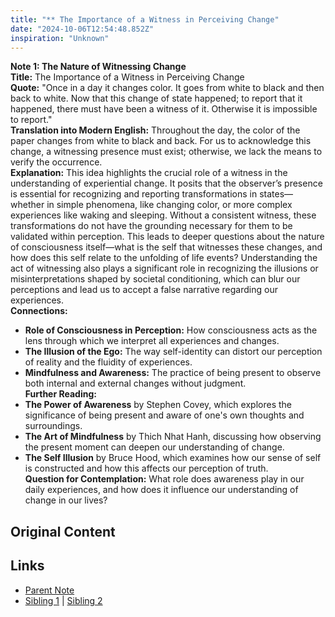 ```yaml
---
title: "** The Importance of a Witness in Perceiving Change"
date: "2024-10-06T12:54:48.852Z"
inspiration: "Unknown"
---
```


  
**Note 1: The Nature of Witnessing Change**  
**Title:** The Importance of a Witness in Perceiving Change  
**Quote:** "Once in a day it changes color. It goes from white to black and then back to white. Now that this change of state happened; to report that it happened, there must have been a witness of it. Otherwise it is impossible to report."  
**Translation into Modern English:** Throughout the day, the color of the paper changes from white to black and back. For us to acknowledge this change, a witnessing presence must exist; otherwise, we lack the means to verify the occurrence.  
**Explanation:** This idea highlights the crucial role of a witness in the understanding of experiential change. It posits that the observer’s presence is essential for recognizing and reporting transformations in states—whether in simple phenomena, like changing color, or more complex experiences like waking and sleeping. Without a consistent witness, these transformations do not have the grounding necessary for them to be validated within perception. This leads to deeper questions about the nature of consciousness itself—what is the self that witnesses these changes, and how does this self relate to the unfolding of life events? Understanding the act of witnessing also plays a significant role in recognizing the illusions or misinterpretations shaped by societal conditioning, which can blur our perceptions and lead us to accept a false narrative regarding our experiences.  
**Connections:**  
- **Role of Consciousness in Perception:** How consciousness acts as the lens through which we interpret all experiences and changes.  
- **The Illusion of the Ego:** The way self-identity can distort our perception of reality and the fluidity of experiences.  
- **Mindfulness and Awareness:** The practice of being present to observe both internal and external changes without judgment.  
**Further Reading:**  
- **The Power of Awareness** by Stephen Covey, which explores the significance of being present and aware of one's own thoughts and surroundings.  
- **The Art of Mindfulness** by Thich Nhat Hanh, discussing how observing the present moment can deepen our understanding of change.  
- **The Self Illusion** by Bruce Hood, which examines how our sense of self is constructed and how this affects our perception of truth.  
**Question for Contemplation:** What role does awareness play in our daily experiences, and how does it influence our understanding of change in our lives?  


## Original Content



## Links

- [Parent Note](/parent-note.md)
- [Sibling 1](/zettel1.md) | [Sibling 2](/zettel2.md)

